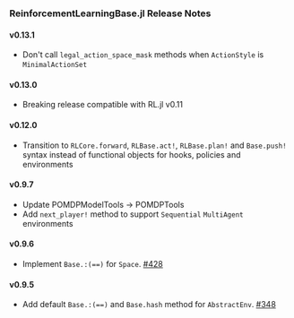 ### ReinforcementLearningBase.jl Release Notes

#### v0.13.1

- Don't call `legal_action_space_mask` methods when `ActionStyle` is `MinimalActionSet`

#### v0.13.0

- Breaking release compatible with RL.jl v0.11

#### v0.12.0

- Transition to `RLCore.forward`, `RLBase.act!`, `RLBase.plan!` and `Base.push!` syntax instead of functional objects for hooks, policies and environments

#### v0.9.7

- Update POMDPModelTools -> POMDPTools
- Add `next_player!` method to support `Sequential` `MultiAgent` environments

#### v0.9.6

- Implement `Base.:(==)` for `Space`. [#428](https://github.com/JuliaReinforcementLearning/ReinforcementLearning.jl/pull/428)

#### v0.9.5

- Add default `Base.:(==)` and `Base.hash` method for `AbstractEnv`. [#348](https://github.com/JuliaReinforcementLearning/ReinforcementLearning.jl/pull/348)